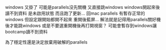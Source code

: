 windows 又掛了 可能是parallels沒先關機 又直接跳windows windows開起來後讀不到資料 是未啟用狀態 而且跑了更新...
回mac parallels 有暫存正常的windows 但設定跟開始都開不起來 重開後藍屏...
解法就是記得用parallels關好機後才能跳windows 或是不要選重開機後再打開視窗？ 可能會暫存到windows讓bootcamp讀不到資料

為了穩定性還是決定放棄用破解的parallels